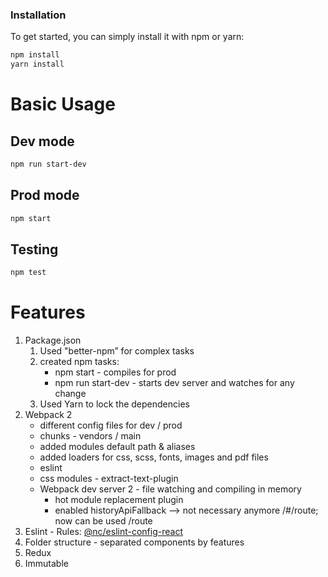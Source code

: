 ### Installation

To get started, you can simply install it with npm or yarn:

```bash
npm install
yarn install
```


Basic Usage
===========

## Dev mode

```bash
npm run start-dev
```

## Prod mode
```bash
npm start
```

## Testing
```bash
npm test
```


Features
===========

1. Package.json
    1. Used "better-npm” for complex tasks
    2. created npm tasks:
        * npm start - compiles for prod
        * npm run start-dev - starts dev server and watches for any change
    3. Used Yarn to lock the dependencies
2. Webpack 2
    * different config files for dev / prod
    * chunks - vendors / main
    * added modules default path & aliases
    * added loaders for css, scss, fonts, images and pdf files
    * eslint
    * css modules - extract-text-plugin
    * Webpack dev server 2 - file watching and compiling in memory
        * hot module replacement plugin
        * enabled historyApiFallback —>  not necessary anymore /#/route; now can be used /route
3. Eslint - Rules: [@nc/eslint-config-react](https://source.int.netcentric.biz/git/projects/NPM-NC/repos/eslint-config-react/browse)
4. Folder structure - separated components by features
5. Redux
6. Immutable

